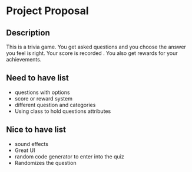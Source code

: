 # Project Proposal

## Description

This is a trivia game. You get asked questions and you choose the answer you feel is right. Your score is recorded . You also get rewards for your achievements.
## Need to have list

- questions with options 
- score or reward system
- different question and categories
- Using class to hold questions attributes

## Nice to have list

- sound effects
- Great UI
- random code generator to enter into the quiz
- Randomizes the question
